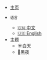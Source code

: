 - [主页](/)
-     语言   
    - [:cn: 中文](/zh-cn/)
    - [:us: English](/en-us/)
- 主题
	- <a onclick="SetThemes('light')">:sunny:白天</a>
	- <a onclick="SetThemes('dark')">:night_with_stars:黑夜</a>